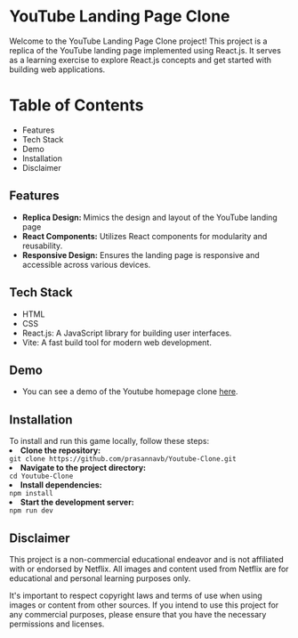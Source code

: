 # YouTube Landing Page Clone
<p>Welcome to the YouTube Landing Page Clone project! This project is a replica of the YouTube landing page implemented using React.js. It serves as a learning exercise to explore React.js concepts and get started with building web applications.</p>

<h1>Table of Contents</h1>
<ul>
  <li>Features</li>
  <li>Tech Stack</li>
  <li>Demo</li>
  <li>Installation</li>
  <li>Disclaimer</li>
</ul>

<h2>Features</h2>
<ul>
  <li><b>Replica Design: </b>Mimics the design and layout of the YouTube landing page</li>
  <li><b>React Components:</b> Utilizes React components for modularity and reusability.</li>
  <li><b>Responsive Design:</b>  Ensures the landing page is responsive and accessible across various devices.</li>
</ul>

<h2>Tech Stack</h2>
<ul>
  <li>HTML</li>
  <li>CSS</li>
  <li>React.js: A JavaScript library for building user interfaces.</li>
  <li>Vite: A fast build tool for modern web development.</li>
</ul>

<h2>Demo</h2>
<ul>
  <li>You can see a demo of the Youtube homepage clone <a href='https://github.com/prasannavb/Youtube-Clone/'>here</a>.</li>
</ul>
<h2>Installation</h2>
<span>To install and run this game locally, follow these steps:</span>
<li><b>Clone the repository:</b></li>
<code>git clone https://github.com/prasannavb/Youtube-Clone.git</code><br/>
<li><b>Navigate to the project directory:</b></li>
<code>cd Youtube-Clone</code><br/>
<li><b>Install dependencies:</b></li>
<code>npm install</code><br/>
<li><b>Start the development server:</b></li>
<code>npm run dev</code><br/>

<h2>Disclaimer</h2>
<p>This project is a non-commercial educational endeavor and is not affiliated with or endorsed by Netflix. All images and content used from Netflix are for educational and personal learning purposes only.

It's important to respect copyright laws and terms of use when using images or content from other sources. If you intend to use this project for any commercial purposes, please ensure that you have the necessary permissions and licenses.
</p>
